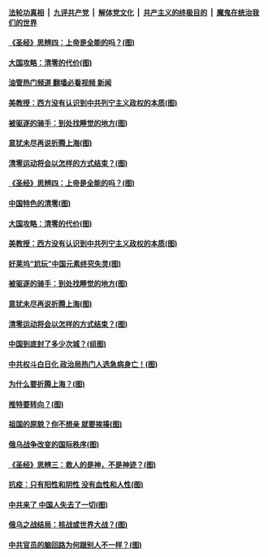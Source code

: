 ####  [法轮功真相](../../../../basic/blob/master/README.md?t=05021831) &nbsp;|&nbsp; [九评共产党](../../../../9ping.md/blob/master/README.md?t=05021831) &nbsp;|&nbsp; [解体党文化](../../../../jtdwh.md/blob/master/README.md?t=05021831)  &nbsp;|&nbsp; [共产主义的终极目的](../../../../gczydzjmd.md/blob/master/README.md?t=05021831) &nbsp;|&nbsp; [魔鬼在统治我们的世界](../../../../mgztzwmdsj.md/blob/master/README.md?t=05021831) 

#### [《圣经》思辨四：上帝是全能的吗？(图)](../pages/p4/1005262.md?t=05021831) 

#### [大国攻略：清零的代价(图)](../pages/p4/1005227.md?t=05021831) 

#### [油管热门频道 翻墙必看视频 新闻](http://45.76.130.85:81/youtube.html?05021831)

#### [美教授：西方没有认识到中共列宁主义政权的本质(图)](../pages/p4/1005222.md?t=05021831) 

#### [被驱逐的骑手：到处找睡觉的地方(图)](../pages/p4/1005117.md?t=05021831) 

#### [意犹未尽再说折腾上海(图)](../pages/p4/1005138.md?t=05021831) 

#### [清零运动将会以怎样的方式结束？(图)](../pages/p4/1005135.md?t=05021831) 

#### [《圣经》思辨四：上帝是全能的吗？(图)](../pages/p4/1005262.md?t=05021831) 

#### [中国特色的清零(图)](../pages/p4/1005220.md?t=05021831) 

#### [大国攻略：清零的代价(图)](../pages/p4/1005227.md?t=05021831) 

#### [美教授：西方没有认识到中共列宁主义政权的本质(图)](../pages/p4/1005222.md?t=05021831) 

#### [好莱坞“尬玩”中国元素终究失灵(图)](../pages/p4/1005225.md?t=05021831) 

#### [被驱逐的骑手：到处找睡觉的地方(图)](../pages/p4/1005117.md?t=05021831) 

#### [意犹未尽再说折腾上海(图)](../pages/p4/1005138.md?t=05021831) 

#### [清零运动将会以怎样的方式结束？(图)](../pages/p4/1005135.md?t=05021831) 

#### [中国到底封了多少次城？(组图)](../pages/p4/1005131.md?t=05021831) 

#### [中共权斗白日化 政治局热门人选急病身亡！(图)](../pages/p4/1005134.md?t=05021831) 

#### [为什么要折腾上海？(图)](../pages/p4/1005029.md?t=05021831) 


#### [推特要转向？(图)](../pages/p4/1004944.md?t=05021831) 

#### [祖国的原貌？你不想亲 就要挨揍(图)](../pages/p4/1005030.md?t=05021831) 

#### [俄乌战争改变的国际秩序(图)](../pages/p4/1005028.md?t=05021831) 

#### [《圣经》思辨三：救人的是神，不是神迹？(图)](../pages/p4/1004974.md?t=05021831) 

#### [抗疫：只有阳性和阴性 没有血性和人性(图)](../pages/p4/1004947.md?t=05021831) 

#### [中共来了 中国人失去了一切(图)](../pages/p4/1004929.md?t=05021831) 

#### [俄乌之战结局：核战或世界大战？(图)](../pages/p4/1004941.md?t=05021831) 

#### [中共官员的脑回路为何跟别人不一样？(图)](../pages/p4/1004934.md?t=05021831) 

<img src='http://gfw-breaker.win/goodnews/indexes/p4.md' width='0px' height='0px'/>
